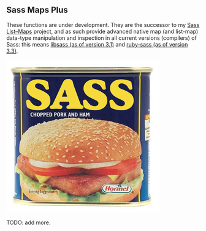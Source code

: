 ## Sass Maps Plus

These functions are under development. They are the successor to my [Sass List–Maps](http://github.com/lunelson/sass-list-maps) project, and as such provide advanced native map (and list-map) data-type manipulation and inspection in all current versions (compilers) of Sass: this means [libsass (as of version 3.1)](http://libsass.org/) and [ruby-sass (as of version 3.3)](http://sass-lang.com/).

![](sass-hash.jpg)

TODO: add more.